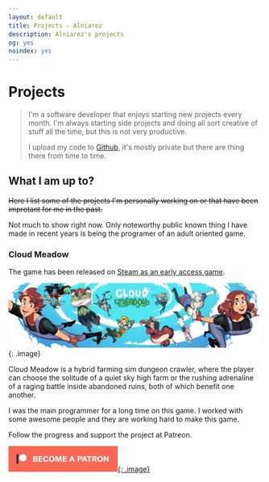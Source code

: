 ```yaml
---
layout: default
title: Projects - Alniarez
description: Alniarez's projects
og: yes
noindex: yes
---
```


# Projects

> I'm a software developer that enjoys starting new projects every month. I'm always starting side projects and doing all sort creative of stuff all the time, but this is not very productive.
>
> I upload my code to [Github](https://github.com/alniarez), it's mostly private but there are thing there from time to time.

## What I am up to?

~~Here I list some of the projects I'm personally working on or that have been improtant for me in the past.~~

Not much to show right now. Only noteworthy public known thing I have made in recent years is being the programer of an adult oriented game.

### Cloud Meadow

The game has been released on [Steam as an early access game](https://store.steampowered.com/app/1223750/Cloud_Meadow/).

![Cloud Meadow banner](/assets/images/CM_Banner_January_2018.png "Cloud Meadow banner"){: .image}

Cloud Meadow is a hybrid farming sim dungeon crawler, where the player can choose the solitude of a quiet sky high farm or the rushing adrenaline of a raging battle inside abandoned ruins, both of which benefit one another.

I was the main programmer for a long time on this game. I worked with some awesome people and they are working hard to make this game.

Follow the progress and support the project at Patreon.


[![Become a patron](/assets/images//become_a_patron_button.png "Become a patron"){: .image}](https://www.patreon.com/CloudMeadow)

